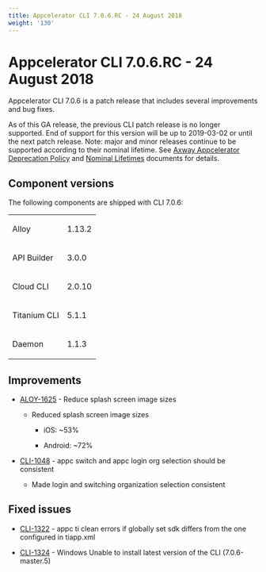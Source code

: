 ```yaml
---
title: Appcelerator CLI 7.0.6.RC - 24 August 2018
weight: '130'
---
```


# Appcelerator CLI 7.0.6.RC - 24 August 2018

Appcelerator CLI 7.0.6 is a patch release that includes several improvements and bug fixes.

As of this GA release, the previous CLI patch release is no longer supported. End of support for this version will be up to 2019-03-02 or until the next patch release. Note: major and minor releases continue to be supported according to their nominal lifetime. See [Axway Appcelerator Deprecation Policy](/guide/AMPLIFY_Appcelerator_Services_Overview/Axway_Appcelerator_Deprecation_Policy/) and [Nominal Lifetimes](/guide/AMPLIFY_Appcelerator_Services_Overview/Axway_Appcelerator_Product_Lifecycle/#nominal-lifetimes) documents for details.

## Component versions

The following components are shipped with CLI 7.0.6:

<table class="confluenceTable"><thead class=" "></thead><tfoot class=" "></tfoot><tbody class=" "><tr><td class="confluenceTd" rowspan="1" colspan="1"><p>Alloy</p></td><td class="confluenceTd" rowspan="1" colspan="1"><p>1.13.2</p></td></tr><tr><td class="confluenceTd" rowspan="1" colspan="1"><p>API Builder</p></td><td class="confluenceTd" rowspan="1" colspan="1"><p>3.0.0</p></td></tr><tr><td class="confluenceTd" rowspan="1" colspan="1"><p>Cloud CLI</p></td><td class="confluenceTd" rowspan="1" colspan="1"><p>2.0.10</p></td></tr><tr><td class="confluenceTd" rowspan="1" colspan="1"><p>Titanium CLI</p></td><td class="confluenceTd" rowspan="1" colspan="1"><p>5.1.1</p></td></tr><tr><td class="confluenceTd" rowspan="1" colspan="1"><p>Daemon</p></td><td class="confluenceTd" rowspan="1" colspan="1"><p>1.1.3</p></td></tr></tbody></table>

## Improvements

* [ALOY-1625](https://jira.appcelerator.org/browse/ALOY-1625) - Reduce splash screen image sizes

    * Reduced splash screen image sizes

        * iOS: ~53%

        * Android: ~72%

* [CLI-1048](https://jira.appcelerator.org/browse/CLI-1048) - appc switch and appc login org selection should be consistent

    * Made login and switching organization selection consistent

## Fixed issues

* [CLI-1322](https://jira.appcelerator.org/browse/CLI-1322) - appc ti clean errors if globally set sdk differs from the one configured in tiapp.xml

* [CLI-1324](https://jira.appcelerator.org/browse/CLI-1324) - Windows Unable to install latest version of the CLI (7.0.6-master.5)
